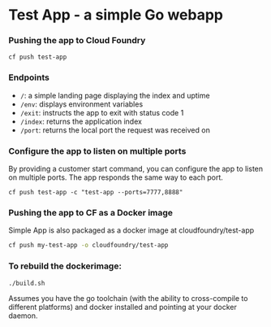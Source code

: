 # Test App - a simple Go webapp

### Pushing the app to Cloud Foundry

```
cf push test-app
```

### Endpoints

- `/`: a simple landing page displaying the index and uptime
- `/env`: displays environment variables
- `/exit`: instructs the app to exit with status code 1
- `/index`: returns the application index
- `/port`: returns the local port the request was received on

### Configure the app to listen on multiple ports

By providing a customer start command, you can configure the app to listen on multiple ports. The app responds the same way to each port.
```
cf push test-app -c "test-app --ports=7777,8888"
```

### Pushing the app to CF as a Docker image

Simple App is also packaged as a docker image at cloudfoundry/test-app

```bash
cf push my-test-app -o cloudfoundry/test-app
```

### To rebuild the dockerimage:

```bash
./build.sh
```

Assumes you have the go toolchain (with the ability to cross-compile to different platforms) and docker installed and pointing at your docker daemon.
